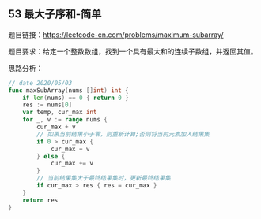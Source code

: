 ## 53 最大子序和-简单

题目链接：https://leetcode-cn.com/problems/maximum-subarray/

题目要求：给定一个整数数组，找到一个具有最大和的连续子数组，并返回其值。

思路分析：

```go
// date 2020/05/03
func maxSubArray(nums []int) int {
    if len(nums) == 0 { return 0 }
    res := nums[0]
    var temp, cur_max int
    for _, v := range nums {
        cur_max + v
        // 如果当前结果小于零，则重新计算;否则将当前元素加入结果集
        if 0 > cur_max {
            cur_max = v
        } else {
            cur_max += v
        }
        // 当前结果集大于最终结果集时，更新最终结果集
        if cur_max > res { res = cur_max }
    }
    return res
}
```
